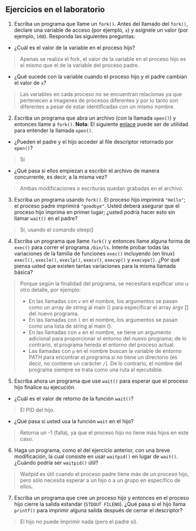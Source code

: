 ## Ejercicios en el laboratorio ## 

1. Escriba un programa que llame un ```fork()```. Antes del llamado del ```fork()```, declare una variable de acceso (por ejemplo, ```x```) y asígnele un valor (por ejemplo, ```100```). Responda las siguientes preguntas:
  * ¿Cuál es el valor de la variable en el proceso hijo?  
  >Apenas se realiza el fork, el valor de la variable en el proceso hijo es el mismo que el de la variable del proceso padre.
  * ¿Qué sucede con la variable cuando el proceso hijo y el padre cambian el valor de ```x```?  
  >Las variables en cada proceso no se encuentran relacionas ya que pertenecen a imagenes de procesos diferentes y por lo tanto son diferentes a pesar de estar identificadas con un mismo nombre.
2. Escriba un programa que abra un archivo (con la llamada ```open()```) y entonces llame a ```fork()```. **Nota**: El siguiente [enlace](https://www.geeksforgeeks.org/input-output-system-calls-c-create-open-close-read-write/) puede ser de utilidad para entender la llamada ```open()```.
  * ¿Pueden el padre y el hijo acceder al file descriptor retornado por ```open()```? 
  >Sí
  * ¿Qué pasa si ellos empiezan a escribir el archivo de manera concurrente, es decir, a la misma vez?  
  >Ambas modificaciones o escrituras quedan grabadas en el archivo.
3. Escriba un programa usando ```fork()```. El proceso hijo imprimirá ```"Hello"```; el proceso padre imprimirá ```"goodbye"```. Usted deberá asegurar que el proceso hijo imprima en primer lugar; ¿usted podría hacer esto sin llamar ```wait()``` en el padre?  
>Sí, usando el comando sleep()
4. Escriba un programa que llame ```fork()``` y entonces llame alguna forma de ```exec()``` para correr el programa ```/bin/ls```. Intente probar todas las variaciones de la familia de funciones ```exec()``` incluyendo (en linux) ```execl()```, ```execle()```, ```execlp()```, ```execv()```, ```execvp()``` y ```execvpe()```. ¿Por qué piensa usted que existen tantas variaciones para la misma llamada básica?  
>Porque según la finalidad del programa, se necesitará espificar uno u otro detalle, por ejemplo:  
>* En las llamadas con ```v``` en el nombre, los argumentos se pasan como un array de string al main () para especificar el array argv [] del nuevo programa.  
>* En las llamadas con ```l``` en el nombre, los argumentos se pasan como una lista de string al main ().  
>* En las llamadas con ```e``` en el nombre, se tiene un argumento adicional para proporcionar el entorno del nuevo programa; de lo contrario, el programa hereda el entorno del proceso actual.  
>* Las llamadas con ```p``` en el nombre buscan la variable de entorno PATH para encontrar el programa si no tiene un directorio (es decir, no contiene un carácter ```/```). De lo contrario, el nombre del programa siempre se trata como una ruta al ejecutable.
5. Escriba ahora un programa que use ```wait()``` para esperar que el proceso hijo finalice su ejecución.  
* ¿Cuál es el valor de retorno de la función ```wait()```?  
>El PID del hijo.  
* ¿Qué pasa si usted usa la función ```wait``` en el hijo?  
>Retorna un -1 (falla), ya que el proceso hijo no tiene más hijos en este caso.
6. Haga un programa, como el del ejercicio anterior, con una breve modificación, la cual consiste en usar ```waitpid()``` en lugar de ```wait()```. ¿Cuándo podría ser ```waitpid()``` útil?  
>Waitpid es útil cuando el proceso padre tiene más de un proceso hijo, pero sólo necesita esperar a un hijo o a un grupo en específico de ellos. 
7. Escriba un programa que cree un proceso hijo y entonces en el proceso hijo cierre la salida estandar (```STDOUT FILENO```). ¿Qué pasa si el hijo llama ```printf()``` para imprimir alguna salida después de cerrar el descriptor?  
>El hijo no puede imprimir nada (pero el padre sí).
